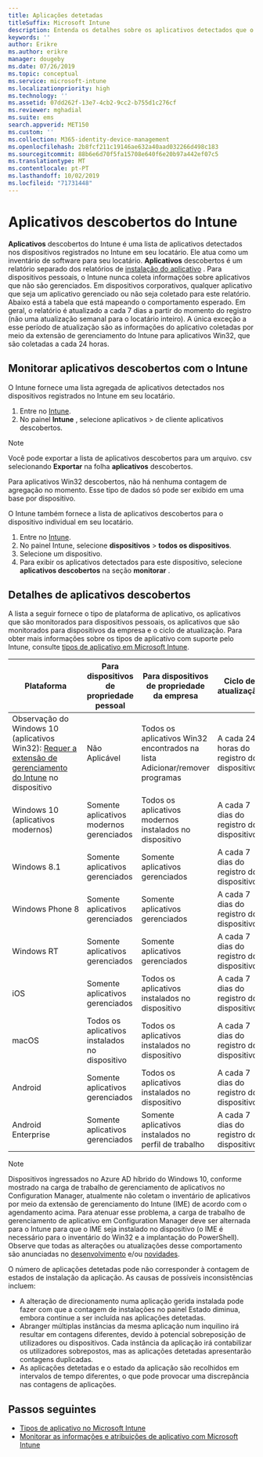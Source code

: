 ```yaml
---
title: Aplicações detetadas
titleSuffix: Microsoft Intune
description: Entenda os detalhes sobre os aplicativos detectados que o Intune encontrou em um dispositivo.
keywords: ''
author: Erikre
ms.author: erikre
manager: dougeby
ms.date: 07/26/2019
ms.topic: conceptual
ms.service: microsoft-intune
ms.localizationpriority: high
ms.technology: ''
ms.assetid: 07dd262f-13e7-4cb2-9cc2-b755d1c276cf
ms.reviewer: mghadial
ms.suite: ems
search.appverid: MET150
ms.custom: ''
ms.collection: M365-identity-device-management
ms.openlocfilehash: 2b8fcf211c19146ae632a40aad032266d498c183
ms.sourcegitcommit: 88b6e6d70f5fa15708e640f6e20b97a442ef07c5
ms.translationtype: MT
ms.contentlocale: pt-PT
ms.lasthandoff: 10/02/2019
ms.locfileid: "71731448"
---
```

# <a name="intune-discovered-apps"></a>Aplicativos descobertos do Intune

**Aplicativos** descobertos do Intune é uma lista de aplicativos detectados nos dispositivos registrados no Intune em seu locatário. Ele atua como um inventário de software para seu locatário. **Aplicativos** descobertos é um relatório separado dos relatórios de [instalação do aplicativo](apps-monitor.md) . Para dispositivos pessoais, o Intune nunca coleta informações sobre aplicativos que não são gerenciados. Em dispositivos corporativos, qualquer aplicativo que seja um aplicativo gerenciado ou não seja coletado para este relatório. Abaixo está a tabela que está mapeando o comportamento esperado. Em geral, o relatório é atualizado a cada 7 dias a partir do momento do registro (não uma atualização semanal para o locatário inteiro). A única exceção a esse período de atualização são as informações do aplicativo coletadas por meio da extensão de gerenciamento do Intune para aplicativos Win32, que são coletadas a cada 24 horas.

## <a name="monitor-discovered-apps-with-intune"></a>Monitorar aplicativos descobertos com o Intune

O Intune fornece uma lista agregada de aplicativos detectados nos dispositivos registrados no Intune em seu locatário.

1. Entre no [Intune](https://go.microsoft.com/fwlink/?linkid=2090973).
2. No painel **Intune** , selecione aplicativos > de cliente aplicativos descobertos.

>[!NOTE]
>Você pode exportar a lista de aplicativos descobertos para um arquivo. csv selecionando **Exportar** na folha **aplicativos** descobertos.
>
>Para aplicativos Win32 descobertos, não há nenhuma contagem de agregação no momento. Esse tipo de dados só pode ser exibido em uma base por dispositivo.

O Intune também fornece a lista de aplicativos descobertos para o dispositivo individual em seu locatário.

1. Entre no [Intune](https://go.microsoft.com/fwlink/?linkid=2090973).
2. No painel Intune, selecione **dispositivos** > **todos os dispositivos**.
3. Selecione um dispositivo.
4. Para exibir os aplicativos detectados para este dispositivo, selecione **aplicativos descobertos** na seção **monitorar** .

## <a name="details-of-discovered-apps"></a>Detalhes de aplicativos descobertos

A lista a seguir fornece o tipo de plataforma de aplicativo, os aplicativos que são monitorados para dispositivos pessoais, os aplicativos que são monitorados para dispositivos da empresa e o ciclo de atualização. Para obter mais informações sobre os tipos de aplicativo com suporte pelo Intune, consulte [tipos de aplicativo em Microsoft Intune](apps-add.md#app-types-in-microsoft-intune).

| Plataforma | Para dispositivos de propriedade pessoal | Para dispositivos de propriedade da empresa | Ciclo de atualização |
|------------------------------------------------------------------------|----------------------------------|--------------------------------------------------|---------------------------------------|
| Observação do Windows 10 (aplicativos Win32): [Requer a extensão de gerenciamento do Intune](intune-management-extension.md) no dispositivo | Não Aplicável | Todos os aplicativos Win32 encontrados na lista Adicionar/remover programas | A cada 24 horas do registro do dispositivo |
| Windows 10 (aplicativos modernos) | Somente aplicativos modernos gerenciados | Todos os aplicativos modernos instalados no dispositivo | A cada 7 dias do registro do dispositivo |
| Windows 8.1 | Somente aplicativos gerenciados | Somente aplicativos gerenciados | A cada 7 dias do registro do dispositivo |
| Windows Phone 8 | Somente aplicativos gerenciados | Somente aplicativos gerenciados | A cada 7 dias do registro do dispositivo |
| Windows RT | Somente aplicativos gerenciados | Somente aplicativos gerenciados | A cada 7 dias do registro do dispositivo |
| iOS | Somente aplicativos gerenciados | Todos os aplicativos instalados no dispositivo | A cada 7 dias do registro do dispositivo |
| macOS | Todos os aplicativos instalados no dispositivo | Todos os aplicativos instalados no dispositivo | A cada 7 dias do registro do dispositivo |
| Android | Somente aplicativos gerenciados | Todos os aplicativos instalados no dispositivo | A cada 7 dias do registro do dispositivo |
| Android Enterprise | Somente aplicativos gerenciados | Somente aplicativos instalados no perfil de trabalho | A cada 7 dias do registro do dispositivo |

> [!NOTE]
> Dispositivos ingressados no Azure AD híbrido do Windows 10, conforme mostrado na carga de trabalho de gerenciamento de aplicativos no Configuration Manager, atualmente não coletam o inventário de aplicativos por meio da extensão de gerenciamento do Intune (IME) de acordo com o agendamento acima. Para atenuar esse problema, a carga de trabalho de gerenciamento de aplicativo em Configuration Manager deve ser alternada para o Intune para que o IME seja instalado no dispositivo (o IME é necessário para o inventário do Win32 e a implantação do PowerShell). Observe que todas as alterações ou atualizações desse comportamento são anunciadas no [desenvolvimento](../fundamentals/in-development.md) e/ou [novidades](../fundamentals/whats-new.md).

O número de aplicações detetadas pode não corresponder à contagem de estados de instalação da aplicação. As causas de possíveis inconsistências incluem:

- A alteração de direcionamento numa aplicação gerida instalada pode fazer com que a contagem de instalações no painel Estado diminua, embora continue a ser incluída nas aplicações detetadas.
- Abranger múltiplas instâncias da mesma aplicação num inquilino irá resultar em contagens diferentes, devido à potencial sobreposição de utilizadores ou dispositivos. Cada instância da aplicação irá contabilizar os utilizadores sobrepostos, mas as aplicações detetadas apresentarão contagens duplicadas.
- As aplicações detetadas e o estado da aplicação são recolhidos em intervalos de tempo diferentes, o que pode provocar uma discrepância nas contagens de aplicações.

## <a name="next-steps"></a>Passos seguintes

- [Tipos de aplicativo no Microsoft Intune](apps-add.md#app-types-in-microsoft-intune)
- [Monitorar as informações e atribuições de aplicativo com Microsoft Intune](apps-monitor.md)
